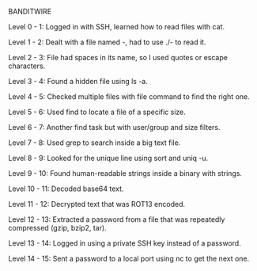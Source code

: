 BANDITWIRE

Level 0 - 1: Logged in with SSH, learned how to read files with cat.

Level 1 - 2: Dealt with a file named -, had to use ./- to read it.

Level 2 - 3: File had spaces in its name, so I used quotes or escape characters.

Level 3 - 4: Found a hidden file using ls -a.

Level 4 - 5: Checked multiple files with file command to find the right one.

Level 5 - 6: Used find to locate a file of a specific size.

Level 6 - 7: Another find task but with user/group and size filters.

Level 7 - 8: Used grep to search inside a big text file.

Level 8 - 9: Looked for the unique line using sort and uniq -u.

Level 9 - 10: Found human-readable strings inside a binary with strings.

Level 10 - 11: Decoded base64 text.

Level 11 - 12: Decrypted text that was ROT13 encoded.

Level 12 - 13: Extracted a password from a file that was repeatedly compressed (gzip, bzip2, tar).

Level 13 - 14: Logged in using a private SSH key instead of a password.

Level 14 - 15: Sent a password to a local port using nc to get the next one.
